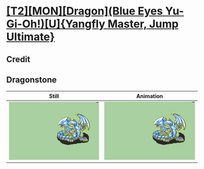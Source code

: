 # [\[T2\]\[MON\]\[Dragon\]\(Blue Eyes Yu-Gi-Oh!\)\[U\]{Yangfly Master, Jump Ultimate}](../)

## Credit


	
## Dragonstone

| Still | Animation |
| :---: | :-------: |
| ![Dragonstone still](./Dragonstone_000.png) | ![Dragonstone animation](./Dragonstone.gif) |
